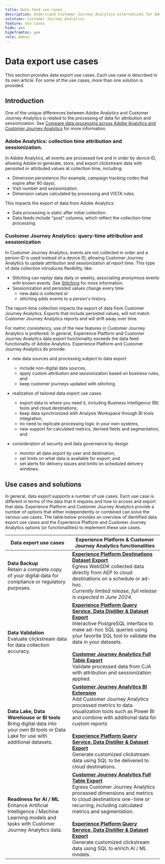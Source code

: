 ```yaml
---
title: Data feed use cases
description: Understand Customer Journey Analytics alternatives for Adobe Analytics data feed functionality
solution: Customer Journey Analytics
feature: Use Cases
hide: yes
hidefromtoc: yes
role: Admin
---
```


# Data export use cases

This section provides data export use cases. Each use case is described in its own article. For some of the use cases, more than one solution is provided.

## Introduction

One of the unique differences between Adobe Analytics and Customer Journey Analytics is related to the processing of data for attribution and sessionization. See [Compare data processing across Adobe Analytics and Customer Journey Analytics](/help/getting-started/aa-vs-cja/data-processing-comparisons.md) for more information.

### Adobe Analytics: collection time attribution and sessionization.

In Adobe Analytics, all events are processed live and in order by device ID, allowing Adobe to generate, store, and export clickstream data with persisted or attributed values at collection time, including:

* Dimension persistence (for example, campaign tracking codes that expire after 90 days).
* Visit number and sessionization.
* Dimension values calculated by processing and VISTA rules.
  
This impacts the export of data from Adobe Analytics:

* Data processing is static after initial collection.
* Data feeds include "post" columns, which reflect the collection-time processing.
  

### Customer Journey Analytics: query-time attribution and sessionization

In Customer Journey Analytics, events are not collected in order and a person ID is used instead of a device ID, allowing Customer Journey Analytics to update attribution and sessionization at report time. This type of data collection introduces flexibility, like:

* Stitching can _replay_ data daily or weekly, associating anonymous events with known events. See [Stitching](../../stitching/overview.md) for more information.
* Sessionization and persisted values change every time
  * new data is collected or 
  * stitching adds events to a person's history.

The report-time collection impacts the export of data from Customer Journey Analytics. Exports that include persisted values, will not match Customer Journey Analytics reports and will drift away over time.

For metric consistency, use of the new features in Customer Journey Analytics is preferred. In general, Experience Platform and Customer Journey Analytics data export functionality exceeds the data feed functionality of Adobe Analytics. Experience Platform and Customer Journey Analytics do provide:

* new data sources and processing subject to data export

  * include non-digital data sources,
  * apply custom attribution and sessionization based on business rules, and
  * keep customer journeys updated with stitching.

* realization of tailored data export use cases

  * export data to where you need it, including Business Intelligence (BI) tools and cloud destinations,
  * keep data synchronized with Analysis Workspace through BI tools integration,
  * no need to replicate processing logic in your own systems,
  * new support for calculated metrics, derived fields and segmentation, and

* consideration of security and data governance by design

  * monitor all data export by user and destination,
  * set limits on what data is available for export, and
  * set alerts for delivery issues and limits on scheduled delivery windows.


## Use cases and solutions

In general, data export supports a number of use cases. Each use case is different in terms of the data that it requires and how to access and export that data. Experience Platform and Customer Journey Analytics provide a number of options that either independently or combined can solve the various use cases. The table below provides an overview of identified data export use cases and the Experience Platform and Customer Journey Analytics options (or functionalities) to implement these use cases.  

| Data export use cases | Experience Platform & Customer Journey Analytics functionalities |
|---|---|
| **Data Backup**<br/>Retain a complete copy of your digital data for compliance or regulatory purposes. | [**Experience Platform Destinations Dataset Export**](https://experienceleague.adobe.com/en/docs/experience-platform/destinations/ui/activate/export-datasets)<br/>Egress WebSDK collected data directly from AEP to cloud destinations on a schedule or ad-hoc.<br/>*Currently limited release, full release is expected in June 2024.* |
| **Data Validation**<br/>Evaluate clickstream data for data collection accuracy. | [**Experience Platform Query Service, Data Distiller & Dataset Export**](queryservice-datadistiller-datasetexport.md)<br/> Interactive PostgreSQL interface to make ad-hoc SQL queries using your favorite SQL tool to validate the data in your datasets.<br/><br/>[**Customer Journey Analytics Full Table Export**](../../analysis-workspace/export/export-cloud.md)<br/>Validate processed data from CJA with attribution and sessionization applied. |
| **Data Lake, Data Warehouse or BI tools**<br/>Bring digital data into your own BI tools or Data Lake for use with additional datasets. | [**Customer Journey Analytics BI Extension**](../../data-views/bi-extension.md)<br/>Add Customer Journey Analytics processed metrics to data visualization tools such as Power BI and combine with additional data for custom reports<br/><br/>[**Experience Platform Query Service, Data Distiller & Dataset Export**](queryservice-datadistiller-datasetexport.md)<br>Generate customized clickstream data using SQL to be delivered to cloud destinations. |
| **Readiness for AI / ML**<br/>Enhance Artificial Intelligence / Machine Learning models and tasks with Customer Journey Analytics data. | [**Customer Journey Analytics Full Table Export**](../../analysis-workspace/export/export-cloud.md)<br/>Egress Customer Journey Analytics processed dimensions and metrics to cloud destinations one-time or recurring, including calculated metrics and segmentation.<br/><br/>[**Experience Platform Query Service, Data Distiller & Dataset Export**](queryservice-datadistiller-datasetexport.md.md)<br/>Generate customized clickstream data using SQL to enrich AI / ML models. |

